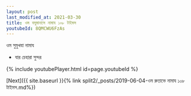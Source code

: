 ```yaml
---
layout: post
last_modified_at: 2021-03-30
title: ওম বসুমানাসে নামায ১০৮ টাইমস
youtubeId: 8QMCWU6FzAs
---
```

 
 
 ওম সুমুখযা নামায  
 
 -  যার চেহারা সুন্দর 
 
  
 
  
 
 
 
 
 
 


{% include youtubePlayer.html id=page.youtubeId %}
 
[Next]({{ site.baseurl }}{% link  split2/_posts/2019-06-04-ওম রুতাভে নামায ১০৮ টাইমস.md%})
 
